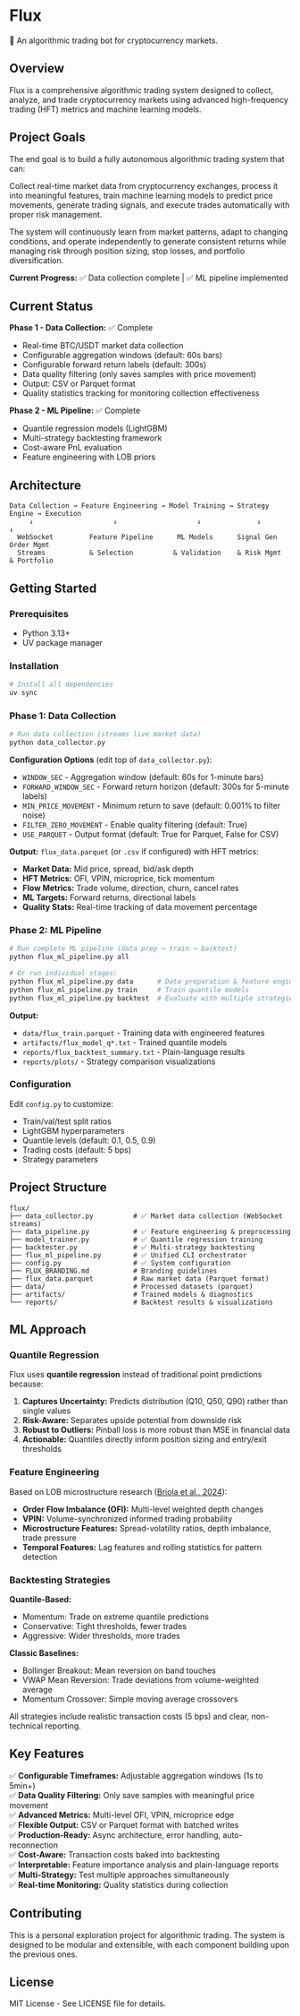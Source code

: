 # Flux

🤖 An algorithmic trading bot for cryptocurrency markets.

## Overview

Flux is a comprehensive algorithmic trading system designed to collect, analyze, and trade cryptocurrency markets using advanced high-frequency trading (HFT) metrics and machine learning models.

## Project Goals

The end goal is to build a fully autonomous algorithmic trading system that can:

Collect real-time market data from cryptocurrency exchanges, process it into meaningful features, train machine learning models to predict price movements, generate trading signals, and execute trades automatically with proper risk management.

The system will continuously learn from market patterns, adapt to changing conditions, and operate independently to generate consistent returns while managing risk through position sizing, stop losses, and portfolio diversification.

**Current Progress:** ✅ Data collection complete | ✅ ML pipeline implemented

## Current Status

**Phase 1 - Data Collection:** ✅ Complete

- Real-time BTC/USDT market data collection
- Configurable aggregation windows (default: 60s bars)
- Configurable forward return labels (default: 300s)
- Data quality filtering (only saves samples with price movement)
- Output: CSV or Parquet format
- Quality statistics tracking for monitoring collection effectiveness

**Phase 2 - ML Pipeline:** ✅ Complete

- Quantile regression models (LightGBM)
- Multi-strategy backtesting framework
- Cost-aware PnL evaluation
- Feature engineering with LOB priors

## Architecture

```
Data Collection → Feature Engineering → Model Training → Strategy Engine → Execution
     ↓                    ↓                    ↓              ↓            ↓
  WebSocket         Feature Pipeline      ML Models      Signal Gen    Order Mgmt
  Streams           & Selection          & Validation    & Risk Mgmt   & Portfolio
```

## Getting Started

### Prerequisites

- Python 3.13+
- UV package manager

### Installation

```bash
# Install all dependencies
uv sync
```

### Phase 1: Data Collection

```bash
# Run data collection (streams live market data)
python data_collector.py
```

**Configuration Options** (edit top of `data_collector.py`):

- `WINDOW_SEC` - Aggregation window (default: 60s for 1-minute bars)
- `FORWARD_WINDOW_SEC` - Forward return horizon (default: 300s for 5-minute labels)
- `MIN_PRICE_MOVEMENT` - Minimum return to save (default: 0.001% to filter noise)
- `FILTER_ZERO_MOVEMENT` - Enable quality filtering (default: True)
- `USE_PARQUET` - Output format (default: True for Parquet, False for CSV)

**Output:** `flux_data.parquet` (or `.csv` if configured) with HFT metrics:

- **Market Data:** Mid price, spread, bid/ask depth
- **HFT Metrics:** OFI, VPIN, microprice, tick momentum
- **Flow Metrics:** Trade volume, direction, churn, cancel rates
- **ML Targets:** Forward returns, directional labels
- **Quality Stats:** Real-time tracking of data movement percentage

### Phase 2: ML Pipeline

```bash
# Run complete ML pipeline (data prep → train → backtest)
python flux_ml_pipeline.py all

# Or run individual stages:
python flux_ml_pipeline.py data      # Data preparation & feature engineering
python flux_ml_pipeline.py train     # Train quantile models
python flux_ml_pipeline.py backtest  # Evaluate with multiple strategies
```

**Output:**

- `data/flux_train.parquet` - Training data with engineered features
- `artifacts/flux_model_q*.txt` - Trained quantile models
- `reports/flux_backtest_summary.txt` - Plain-language results
- `reports/plots/` - Strategy comparison visualizations

### Configuration

Edit `config.py` to customize:

- Train/val/test split ratios
- LightGBM hyperparameters
- Quantile levels (default: 0.1, 0.5, 0.9)
- Trading costs (default: 5 bps)
- Strategy parameters

## Project Structure

```
flux/
├── data_collector.py          # ✅ Market data collection (WebSocket streams)
├── data_pipeline.py           # ✅ Feature engineering & preprocessing
├── model_trainer.py           # ✅ Quantile regression training
├── backtester.py              # ✅ Multi-strategy backtesting
├── flux_ml_pipeline.py        # ✅ Unified CLI orchestrator
├── config.py                  # ✅ System configuration
├── FLUX_BRANDING.md           # Branding guidelines
├── flux_data.parquet          # Raw market data (Parquet format)
├── data/                      # Processed datasets (parquet)
├── artifacts/                 # Trained models & diagnostics
└── reports/                   # Backtest results & visualizations
```

## ML Approach

### Quantile Regression

Flux uses **quantile regression** instead of traditional point predictions because:

1. **Captures Uncertainty:** Predicts distribution (Q10, Q50, Q90) rather than single values
2. **Risk-Aware:** Separates upside potential from downside risk
3. **Robust to Outliers:** Pinball loss is more robust than MSE in financial data
4. **Actionable:** Quantiles directly inform position sizing and entry/exit thresholds

### Feature Engineering

Based on LOB microstructure research ([Briola et al., 2024](https://arxiv.org/html/2403.09267v3)):

- **Order Flow Imbalance (OFI):** Multi-level weighted depth changes
- **VPIN:** Volume-synchronized informed trading probability
- **Microstructure Features:** Spread-volatility ratios, depth imbalance, trade pressure
- **Temporal Features:** Lag features and rolling statistics for pattern detection

### Backtesting Strategies

**Quantile-Based:**

- Momentum: Trade on extreme quantile predictions
- Conservative: Tight thresholds, fewer trades
- Aggressive: Wider thresholds, more trades

**Classic Baselines:**

- Bollinger Breakout: Mean reversion on band touches
- VWAP Mean Reversion: Trade deviations from volume-weighted average
- Momentum Crossover: Simple moving average crossovers

All strategies include realistic transaction costs (5 bps) and clear, non-technical reporting.

## Key Features

✅ **Configurable Timeframes:** Adjustable aggregation windows (1s to 5min+)  
✅ **Data Quality Filtering:** Only save samples with meaningful price movement  
✅ **Advanced Metrics:** Multi-level OFI, VPIN, microprice edge  
✅ **Flexible Output:** CSV or Parquet format with batched writes  
✅ **Production-Ready:** Async architecture, error handling, auto-reconnection  
✅ **Cost-Aware:** Transaction costs baked into backtesting  
✅ **Interpretable:** Feature importance analysis and plain-language reports  
✅ **Multi-Strategy:** Test multiple approaches simultaneously  
✅ **Real-time Monitoring:** Quality statistics during collection

## Contributing

This is a personal exploration project for algorithmic trading. The system is designed to be modular and extensible, with each component building upon the previous ones.

## License

MIT License - See LICENSE file for details.
